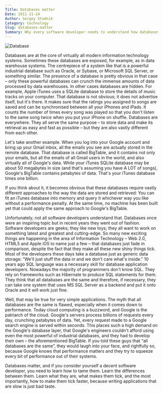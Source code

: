 ```yaml
---
Title: Databases matter
Date: 2011-11-24
Author: Sergey Stadnik
Category: technology
Slug: databases-matter
Summary: Why every software developer needs to understand how databases work.
---
```


<div class="figure align-right">
	<img src="{filename}/images/2011-11-24_database.png" alt="Database">
</div>

Databases are at the core of virtually all modern information
technology systems. Sometimes these databases are exposed, for
example, as in data warehouse systems. The centrepiece of a system
like that is a powerful industrial database such as Oracle, or
Sybase, or Microsoft SQL Server, or something similar. The presence
of a database is pretty obvious in that case – only these powerful
databases can crunch the immense amounts of data processed by data
warehouses. In other cases databases are hidden. For example, Apple
iTunes uses a SQLite database to store the details of music tracks on
your computer. That database is not obvious; it does not advertise
itself, but it's there. It makes sure that the ratings you assigned
to songs are saved and can be synchronised between all your iPhones
and iPads. It counts the number of times every song was played so
that you don't listen to the same song twice when you put your iPhone
on shuffle. Databases are everywhere. They all serve the same purpose
– to store data and make its retrieval as easy and fast as possible
– but they are also vastly different from each other.

Let's take another example. When you log into your Google account
and bring up your Gmail inbox, all the emails you see are actually
stored in the remote database. That database is called BigTable, and
it contains not only your emails, but all the emails of all Gmail
users in the world, and also virtually all of Google's data. While
your iTunes SQLite database may be about 50 megabytes in size (and
that's assuming you have A LOT of songs), Google's BigTable contains
petabytes of data. That's your iTunes database times one billion.

If you think about it, it becomes obvious that these databases
require vastly different approaches to the way the data are stored
and retrieved: You can fit an iTunes database into memory and query
it whichever way you like without a performance penalty. At the same
time, no machine has been built yet that could apply the same
approach to Google's BigTable.

Unfortunately, not all software developers understand that.
Databases once were an inspiring topic but in recent years they went
out of fashion. Software developers are geeks; they like new toys;
they all want to work on something latest and greatest and
cutting-edge. So many new exciting things are happening in the area
of Information Technology – Web 2.0, HTML5 and Apple iOS to name
just a few – that databases just fade in comparison, despite the
fact that they make all these new shiny things tick. Most of the
developers these days take a database just as generic data storage:
“We'll just stuff the data in and we don't care what's inside.”
10 years ago SQL language was a necessary skill for database
application developers. Nowadays the majority of programmers don't
know SQL. They rely on frameworks such as Hibernate to produce SQL
statements for them. They think that all databases are the same and
therefore, if necessary, they can take one system that uses MS SQL
Server as a backend and put it onto Oracle and it will work just
fine.

Well, that may be true for very simple applications. The myth that
all databases are the same is flawed, especially when it comes down
to performance. Today cloud computing is a buzzword, and Google is
the patriarch of the cloud. Google's servers process billions of
requests every day, crunching petabytes of data. Yet, every request
made to a Google search engine is served within seconds. This places
such a high demand on the Google's database layer, that Google's
engineers couldn't afford using even the most powerful of industrial
databases, and they had to develop their own – the aforementioned
BigTable. If you told these guys that “all databases are the same”,
they would laugh into your face, and rightfully so, because Google
knows that performance matters and they try to squeeze every bit of
performance out of their systems.

Databases matter, and if you consider yourself a decent software
developer, you need to learn how to tame them. Learn the differences
between them. Learn what they are, what makes them tick, and the most
importantly, how to make them tick faster, because writing
applications that are slow is just bad taste.